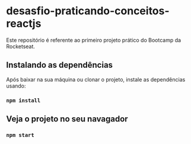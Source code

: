# desasfio-praticando-conceitos-reactjs
Este repositório é referente ao primeiro projeto prático do Bootcamp da Rocketseat.

## Instalando as dependências

Após baixar na sua máquina ou clonar o projeto, instale as dependências usando:

### `npm install`

## Veja o projeto no seu navagador

### `npm start`
